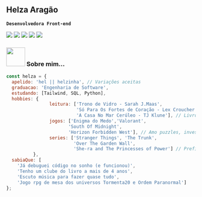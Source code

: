 ## Helza Aragão

**`Desenvolvedora Front-end`**

<div>
  <img src="https://img.shields.io/badge/React-20232A?style=for-the-badge&logo=react&logoColor=61DAFB"/>
  <img src="https://img.shields.io/badge/TypeScript-007ACC?style=for-the-badge&logo=typescript&logoColor=white"/>
  <img src="https://img.shields.io/badge/styled--components-DB7093?style=for-the-badge&logo=styled-components&logoColor=white"/>
  <img src="https://img.shields.io/badge/Tailwind_CSS-38B2AC?style=for-the-badge&logo=tailwind-css&logoColor=white"/>
  <img src="https://img.shields.io/badge/JavaScript-F7DF1E?style=for-the-badge&logo=javascript&logoColor=black"/>
</div>

### <img src="https://media.giphy.com/media/VgCDAzcKvsR6OM0uWg/giphy.gif" width="50"> Sobre mim...

```javascript
const helza = {
  apelido: 'hel || helzinha', // Variações aceitas
  graduacao: 'Engenharia de Software',
  estudando: [Tailwind, SQL, Python],
  hobbies: {
                leitura: ['Trono de Vidro - Sarah J.Maas',
                          'Só Para Os Fortes de Coração - Lex Croucher',
                          'A Casa No Mar Cerúleo - TJ Klune'], // Livros de Fantasia, Romance e suspense são meu xodó
                jogos: ['Enigma do Medo','Valorant',
                       'South Of Midnight',
                       'Horizon Forbidden West'], // Amo puzzles, investigação, rpgs e joguinhos de tiro com magia
                series: ['Stranger Things', 'The Trunk',
                         'Over The Garden Wall',
                         'She-ra and The Princesses of Power'] // Prefiro assistir séries do que filmes
          },
  sabiaQue: [
    'Já debuguei código no sonho (e funcionou)',
    'Tenho um clube do livro a mais de 4 anos',
    'Escuto música para fazer quase tudo',
    'Jogo rpg de mesa dos universos Tormenta20 e Ordem Paranormal']
};
```      
